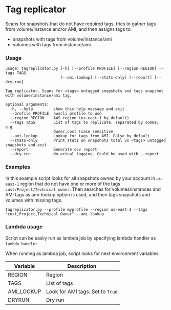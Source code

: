 # Tag replicator

Scans for snapshots that do not have required tags, tries to gather tags from volume/instance and/or AMI, and then assigns tags to:
* snapshots with tags from volume/instance/ami
* volumes with tags from instance/ami

### Usage
```
usage: tagreplicator.py [-h] [--profile PROFILE] [--region REGION] --tags TAGS
                        [--ami-lookup] [--stats-only] [--report] [--dry-run]

Tag replicator. Scans for <tags> untagged snapshots and tags snapshot
with volume/instance/ami tag.

optional arguments:
  -h, --help         show this help message and exit
  --profile PROFILE  awscli profile to use
  --region REGION    AWS region (us-east-1 by default)
  --tags TAGS        List of tags to replicate, separated by comma, e.g
                     Owner,cost (case sensitive
  --ami-lookup       Lookup for tags from AMI. False by default
  --stats-only       Print stats on snapshots total vs <tags> untagged snapshots and exit
  --report           Generate csv report
  --dry-run          No actual tagging. Could be used with --report
```


### Examples

In this example script looks for all snapshots owned by your account in `us-east-1` region that do not have one or more of the tags `cost/Project/Technical owner`. Then searches for volumes/instances and AMI tags as ami-lookup option is used, and then tags snapshots and volumes with missing tags.
```
tagreplicator.py --profile myprofile --region us-east-1 --tags "cost,Project,Technical Owner" --ami-lookup
```

### Lambda usage

Script can be easily run as lambda job by specifying lambda handler as `lambda_handler`. 

When running as lambda job, script looks for next environment variables:

| Variable  | Description  |
|---        |---           |
| REGION    | Region       |
| TAGS      | List of tags |
| AMI_LOOKUP| Look for AMI tags. Set to `True` |
| DRYRUN    | Dry run      |

